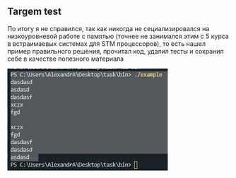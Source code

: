 

## Targem test

По итогу я не справился, так как никогда не сециализировался на низкоуровневой работе с памятью (точнее не занимался этим с 5 курса в встраимаевых системах для STM процессоров), то есть нашел пример правильного решения, прочитал код, удалил тесты и сохранил себе в качестве полезного материала 

![alt text](https://github.com/Advencher/stolen/blob/main/task/exmpl.jpg)
